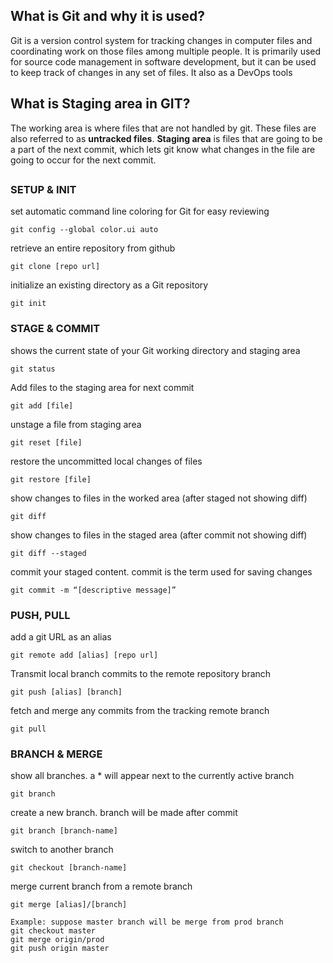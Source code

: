 ## What is Git and why it is used?
Git is a version control system for tracking changes in computer files and coordinating work on those files among multiple people. 
It is primarily used for source code management in software development, but it can be used to keep track of changes in any set of files.
It also as a DevOps tools

## What is Staging area in GIT?
The working area is where files that are not handled by git. These files are also referred to as **untracked files**. **Staging area** is files that are going to be a part of the next commit, which lets git know what changes in the file are going to occur for the next commit.
##
##

### SETUP & INIT

set automatic command line coloring for Git for easy reviewing
```
git config --global color.ui auto
```
retrieve an entire repository from github
```
git clone [repo url]
```
initialize an existing directory as a Git repository
```
git init
```

### STAGE & COMMIT

shows the current state of your Git working directory and staging area
```
git status
```
Add files to the staging area for next commit
```
git add [file]
```
unstage a file from staging area
```
git reset [file]
```
restore the uncommitted local changes of files
```
git restore [file]
```
show changes to files in the worked area (after staged not showing diff)
```
git diff
```
show changes to files in the staged area (after commit not showing diff)
```
git diff --staged
```
commit your staged content. commit is the term used for saving changes
```
git commit -m “[descriptive message]”
```

### PUSH, PULL

add a git URL as an alias
```
git remote add [alias] [repo url]
```
Transmit local branch commits to the remote repository branch
```
git push [alias] [branch]
```
fetch and merge any commits from the tracking remote branch
```
git pull
```

### BRANCH & MERGE

show all branches. a * will appear next to the currently active branch
```
git branch
```
create a new branch. branch will be made after commit
```
git branch [branch-name]
```
switch to another branch
```
git checkout [branch-name]
```
merge current branch from a remote branch
```
git merge [alias]/[branch]

Example: suppose master branch will be merge from prod branch
git checkout master
git merge origin/prod
git push origin master
```
